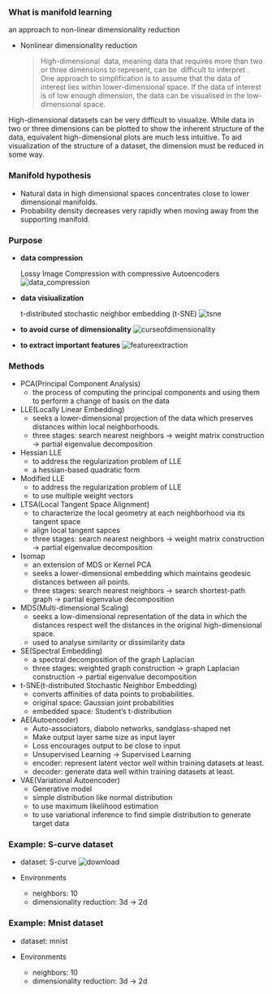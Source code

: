 ### What is manifold learning

an approach to non-linear dimensionality reduction

- Nonlinear dimensionality reduction
    
    > High-dimensional
     data, meaning data that requires more than two or three dimensions to represent, can be  difficult to interpret
    . One approach to simplification is to assume that the data of interest lies within lower-dimensional space. If the data of interest is of low enough dimension, the data can be visualised in the low-dimensional space.
    > 

High-dimensional datasets can be very difficult to visualize. While data in two or three dimensions can be plotted to show the inherent structure of the data, equivalent high-dimensional plots are much less intuitive. To aid visualization of the structure of a dataset, the dimension must be reduced in some way.

### Manifold hypothesis

- Natural data in high dimensional spaces concentrates close to lower dimensional manifolds.
- Probability density decreases very rapidly when moving away from the supporting manifold.

### Purpose

- **data compression**
    
    Lossy Image Compression with compressive Autoencoders
    ![data_compression](https://user-images.githubusercontent.com/93747285/156995502-8c22fa96-67bf-4354-ba4d-2f571dc46a72.png)
    
- **data visiualization**
    
    t-distributed stochastic neighbor embedding (t-SNE)
    ![tsne](https://user-images.githubusercontent.com/93747285/156995543-2aa1bb8b-6960-416e-9849-9c102615a7db.png)

- **to avoid curse of dimensionality**
  ![curseofdimensionality](https://user-images.githubusercontent.com/93747285/156995606-692dd367-8c4e-4ef9-a1fe-aff1cdb8ba0b.png)
        
- **to extract important features**
  ![featureextraction](https://user-images.githubusercontent.com/93747285/156995704-f7a5c892-0064-4716-9ae1-467068282139.png)


### Methods
- PCA(Principal Component Analysis)
    - the process of computing the principal components and using them to perform a change of basis on the data
- LLE(Locally Linear Embedding)
    - seeks a lower-dimensional projection of the data which preserves distances within local neighborhoods.
    - three stages: search nearest neighbors → weight matrix construction → partial eigenvalue decomposition
- Hessian LLE
    - to address the regularization problem of LLE
    - a hessian-based quadratic form
- Modified LLE
    - to address the regularization problem of LLE
    - to use multiple weight vectors
- LTSA(Local Tangent Space Alignment)
    - to characterize the local geometry at each neighborhood via its tangent space
    - align local tangent sapces
    - three stages: search nearest neighbors → weight matrix construction → partial eigenvalue decomposition
- Isomap
    - an extension of MDS or Kernel PCA
    - seeks a lower-dimensional embedding which maintains geodesic distances between all points.
    - three stages: search nearest neighbors → search shortest-path graph → partial eigenvalue decomposition
- MDS(Multi-dimensional Scaling)
    - seeks a low-dimensional representation of the data in which the distances respect well the distances in the original high-dimensional space.
    - used to analyse similarity or dissimilarity data
- SE(Spectral Embedding)
    - a spectral decomposition of the graph Laplacian
    - three stages: weighted graph construction → graph Laplacian construction → partial eigenvalue decomposition
- t-SNE(t-distributed Stochastic Neighbor Embedding)
    - converts affinities of data points to probabilities.
    - original space: Gaussian joint probabilities
    - embedded space: Student’s t-distribution
- AE(Autoencoder)
    - Auto-associators, diabolo networks, sandglass-shaped net
    - Make output layer same size as input layer
    - Loss encourages output to be close to input
    - Unsupervised Learning → Supervised Learning
    - encoder: represent latent vector well within training datasets at least.
    - decoder: generate data well within training datasets at least.
- VAE(Variational Autoencoder)
    - Generative model
    - simple distribution like normal distribution
    - to use maximum likelihood estimation
    - to use variational inference to find simple distribution to generate target data

### Example: S-curve dataset
- dataset: S-curve
  ![download](https://user-images.githubusercontent.com/93747285/156995801-7b620b48-78d8-410c-81ee-f552a93e918a.png)

- Environments
    - neighbors: 10
    - dimensionality reduction: 3d → 2d

### Example: Mnist dataset
- dataset: mnist


- Environments
    - neighbors: 10
    - dimensionality reduction: 3d → 2d
